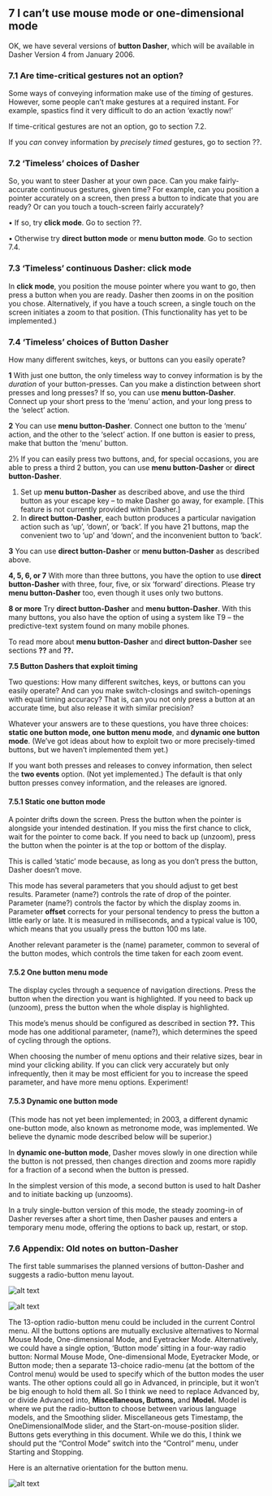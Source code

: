 ## 7 I can’t use mouse mode or one-dimensional mode

OK, we have several versions of **button Dasher**, which will be available in Dasher Version 4
from January 2006.

### 7.1 Are time-critical gestures not an option?

Some ways of conveying information make use of the *timing* of gestures. However, some people can’t make gestures at a required instant. For example, spastics find it very difficult to do an action ‘exactly now!’

If time-critical gestures are not an option, go to section 7.2.

If you *can* convey information by *precisely timed* gestures, go to section ??.

### 7.2 ‘Timeless’ choices of Dasher

So, you want to steer Dasher at your own pace. Can you make fairly-accurate continuous gestures, given time? For example, can you position a pointer accurately on a screen, then press a button to indicate that you are ready? Or can you touch a touch-screen fairly accurately?

• If so, try **click mode**. Go to section ??.

• Otherwise try **direct button mode** or **menu button mode**. Go to section 7.4.

### 7.3 ‘Timeless’ continuous Dasher: click mode

In **click mode**, you position the mouse pointer where you want to go, then press a button when you are ready. Dasher then zooms in on the position you chose.
Alternatively, if you have a touch screen, a single touch on the screen initiates a zoom to that position. (This functionality has yet to be implemented.)

### 7.4 ‘Timeless’ choices of Button Dasher

How many different switches, keys, or buttons can you easily operate?

**1** With just one button, the only timeless way to convey information is by the *duration* of your button-presses. Can you make a distinction between short presses and long presses? If so, you can use **menu button-Dasher**. Connect up your short press to the ‘menu’ action, and your long press to the ‘select’ action.

**2** You can use **menu button-Dasher**. Connect one button to the ‘menu’ action, and the other to the ‘select’ action. If one button is easier to press, make that button the ‘menu’ button.

2½ If you can easily press two buttons, and, for special occasions, you are able to press a third 2
button, you can use **menu button-Dasher** or **direct button-Dasher**.

1. Set up **menu button-Dasher** as described above, and use the third button as your escape key – to make Dasher go away, for example. [This feature is not currently provided within Dasher.]
2. In **direct button-Dasher**, each button produces a particular navigation action such as ‘up’, ‘down’, or ‘back’. If you have 21 buttons, map the convenient two to ‘up’ and ‘down’, and the inconvenient button to ‘back’.

**3** You can use **direct button-Dasher** or **menu button-Dasher** as described above.

**4, 5, 6, or 7** With more than three buttons, you have the option to use **direct button-Dasher** with three, four, five, or six ‘forward’ directions. Please try **menu button-Dasher** too, even though it uses only two buttons.

**8 or more** Try **direct button-Dasher** and **menu button-Dasher**. With this many buttons, you also have the option of using a system like T9 – the predictive-text system found on many mobile phones.

To read more about **menu button-Dasher** and **direct button-Dasher** see sections **??** and **??.**

**7.5 Button Dashers that exploit timing**

Two questions: How many different switches, keys, or buttons can you easily operate? And can you make switch-closings and switch-openings with equal timing accuracy?
That is, can you not only press a button at an accurate time, but also release it with similar precision?

Whatever your answers are to these questions, you have three choices: **static one button mode, one button menu mode**, and **dynamic one button mode**. (We’ve got ideas about how to exploit two or more precisely-timed buttons, but we haven’t implemented them yet.)

If you want both presses and releases to convey information, then select the **two events** option. (Not yet implemented.) The default is that only button presses convey information, and the releases are ignored.

#### 7.5.1 Static one button mode

A pointer drifts down the screen. Press the button when the pointer is alongside your intended destination. If you miss the first chance to click, wait for the pointer to come back. If you need to back up (unzoom), press the button when the pointer is at the top or bottom of the display.

This is called ‘static’ mode because, as long as you don’t press the button, Dasher doesn’t move.

This mode has several parameters that you should adjust to get best results. Parameter (name?) controls the rate of drop of the pointer. Parameter (name?) controls the factor by which the display zooms in. Parameter **offset** corrects for your personal tendency to press the button a little early or late. It is measured in milliseconds, and a typical value is 100, which means that you usually press the button 100 ms late.

Another relevant parameter is the (name) parameter, common to several of the button modes, which controls the time taken for each zoom event.

#### 7.5.2 One button menu mode

The display cycles through a sequence of navigation directions. Press the button when the direction you want is highlighted. If you need to back up (unzoom), press the button when the whole display is highlighted.

This mode’s menus should be configured as described in section **??.** This mode has one additional parameter, (name?), which determines the speed of cycling through the options.

When choosing the number of menu options and their relative sizes, bear in mind your clicking ability. If you can click very accurately but only infrequently, then it may be most efficient for you to increase the speed parameter, and have more menu options. Experiment!

#### 7.5.3 Dynamic one button mode
(This mode has not yet been implemented; in 2003, a different dynamic one-button mode, also known as metronome mode, was implemented. We believe the dynamic mode described below will be superior.)

In **dynamic one-button mode**, Dasher moves slowly in one direction while the button is not pressed, then changes direction and zooms more rapidly for a fraction of a second when the button is pressed.

In the simplest version of this mode, a second button is used to halt Dasher and to initiate backing up (unzooms).

In a truly single-button version of this mode, the steady zooming-in of Dasher reverses after a short time, then Dasher pauses and enters a temporary menu mode, offering the options to back up, restart, or stop.

### 7.6 Appendix: Old notes on button-Dasher

The first table summarises the planned versions of button-Dasher and suggests a radio-button menu layout.

![alt text](https://github.com/uukurt/website/tree/master/content/get-started/images/image8.png)

![alt text](https://github.com/uukurt/website/tree/master/content/get-started/images/image9.png)

The 13-option radio-button menu could be included in the current Control menu. All the buttons options are mutually exclusive alternatives to Normal Mouse Mode, One-dimensional Mode, and Eyetracker Mode. Alternatively, we could have a single option, ‘Button mode’ sitting in a four-way radio button: Normal Mouse Mode, One-dimensional Mode, Eyetracker Mode, or Button mode; then a separate 13-choice radio-menu (at the bottom of the Control menu) would be used to specify which of the button modes the user wants. The other options could all go in Advanced, in principle, but it won’t be big enough to hold them all. So I think we need to replace Advanced by, or divide Advanced into, **Miscellaneous, Buttons,** and **Model.** Model is where we put the radio-button to choose between various language models, and the Smoothing slider. Miscellaneous gets Timestamp, the OneDimensionalMode slider, and the Start-on-mouse-position slider. Buttons gets everything in this document. While we do this, I think we should put the “Control Mode” switch into the “Control” menu, under Starting and Stopping.

Here is an alternative orientation for the button menu.

![alt text](https://github.com/uukurt/website/tree/master/content/get-started/images/image10.png)

